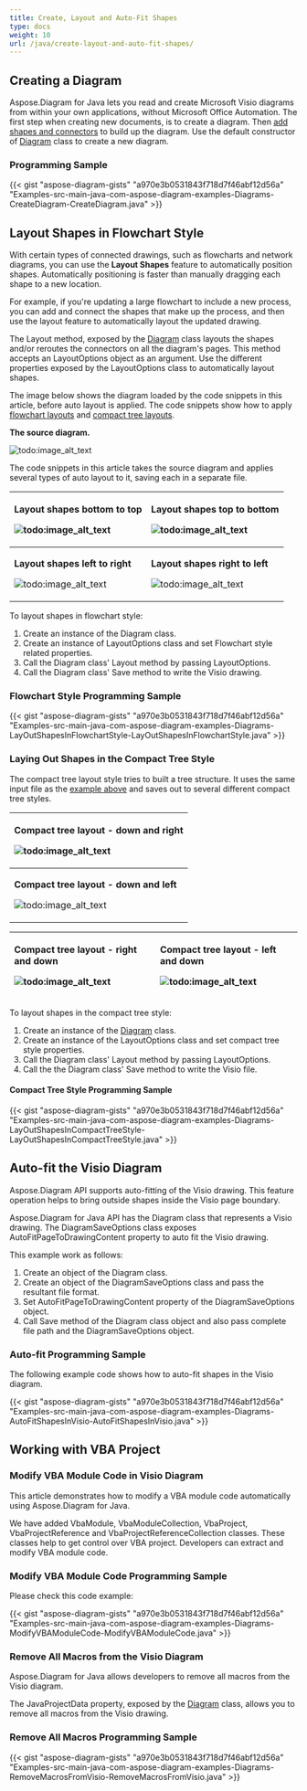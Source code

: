 ```yaml
---
title: Create, Layout and Auto-Fit Shapes
type: docs
weight: 10
url: /java/create-layout-and-auto-fit-shapes/
---
```


## **Creating a Diagram**
Aspose.Diagram for Java lets you read and create Microsoft Visio diagrams from within your own applications, without Microsoft Office Automation. The first step when creating new documents, is to create a diagram. Then [add shapes and connectors](/diagram/java/add-and-connect-visio-shapes/) to build up the diagram. Use the default constructor of [Diagram](http://www.aspose.com/api/java/diagram/com.aspose.diagram/classes/Diagram) class to create a new diagram.
### **Programming Sample**
{{< gist "aspose-diagram-gists" "a970e3b0531843f718d7f46abf12d56a" "Examples-src-main-java-com-aspose-diagram-examples-Diagrams-CreateDiagram-CreateDiagram.java" >}}
## **Layout Shapes in Flowchart Style**
With certain types of connected drawings, such as flowcharts and network diagrams, you can use the **Layout Shapes** feature to automatically position shapes. Automatically positioning is faster than manually dragging each shape to a new location.

For example, if you're updating a large flowchart to include a new process, you can add and connect the shapes that make up the process, and then use the layout feature to automatically layout the updated drawing.

The Layout method, exposed by the [Diagram](https://apireference.aspose.com/diagram/java/com.aspose.diagram/diagram) class layouts the shapes and/or reroutes the connectors on all the diagram's pages. This method accepts an LayoutOptions object as an argument. Use the different properties exposed by the LayoutOptions class to automatically layout shapes.

The image below shows the diagram loaded by the code snippets in this article, before auto layout is applied. The code snippets show how to apply [flowchart layouts](/diagram/java/create-2c-layout-and-auto-fit-shapes/) and [compact tree layouts](/diagram/java/create-2c-layout-and-auto-fit-shapes/).

**The source diagram.** 

![todo:image_alt_text](create-layout-and-auto-fit-shapes_1.png)

The code snippets in this article takes the source diagram and applies several types of auto layout to it, saving each in a separate file.

|<p>**Layout shapes bottom to top** </p><p>![todo:image_alt_text](create-layout-and-auto-fit-shapes_2.png)</p>|<p>**Layout shapes top to bottom** </p><p>![todo:image_alt_text](create-layout-and-auto-fit-shapes_3.png)</p>|
| :- | :- |
|<p>**Layout shapes left to right** </p><p>![todo:image_alt_text](create-layout-and-auto-fit-shapes_4.png)</p>|<p>**Layout shapes right to left** </p><p>![todo:image_alt_text](create-layout-and-auto-fit-shapes_5.png)</p>|
To layout shapes in flowchart style:

1. Create an instance of the Diagram class.
1. Create an instance of LayoutOptions class and set Flowchart style related properties.
1. Call the Diagram class' Layout method by passing LayoutOptions.
1. Call the Diagram class' Save method to write the Visio drawing.
### **Flowchart Style Programming Sample**
{{< gist "aspose-diagram-gists" "a970e3b0531843f718d7f46abf12d56a" "Examples-src-main-java-com-aspose-diagram-examples-Diagrams-LayOutShapesInFlowchartStyle-LayOutShapesInFlowchartStyle.java" >}}
### **Laying Out Shapes in the Compact Tree Style**
The compact tree layout style tries to built a tree structure. It uses the same input file as the [example above](/diagram/java/create-2c-layout-and-auto-fit-shapes/) and saves out to several different compact tree styles.

|<p>**Compact tree layout - down and right** </p><p>![todo:image_alt_text](create-layout-and-auto-fit-shapes_6.png)</p>|
| :- |
|<p>**Compact tree layout - down and left** </p><p>![todo:image_alt_text](create-layout-and-auto-fit-shapes_7.png)</p>|


|<p>**Compact tree layout - right and down** </p><p>![todo:image_alt_text](create-layout-and-auto-fit-shapes_8.png)</p>|<p>**Compact tree layout - left and down** </p><p>![todo:image_alt_text](create-layout-and-auto-fit-shapes_9.png)</p>|
| :- | :- |
To layout shapes in the compact tree style:

1. Create an instance of the [Diagram](https://apireference.aspose.com/diagram/java/com.aspose.diagram/diagram) class.
1. Create an instance of the LayoutOptions class and set compact tree style properties.
1. Call the Diagram class' Layout method by passing LayoutOptions.
1. Call the the Diagram class' Save method to write the Visio file.
#### **Compact Tree Style Programming Sample**
{{< gist "aspose-diagram-gists" "a970e3b0531843f718d7f46abf12d56a" "Examples-src-main-java-com-aspose-diagram-examples-Diagrams-LayOutShapesInCompactTreeStyle-LayOutShapesInCompactTreeStyle.java" >}}
## **Auto-fit the Visio Diagram**
Aspose.Diagram API supports auto-fitting of the Visio drawing. This feature operation helps to bring outside shapes inside the Visio page boundary.

Aspose.Diagram for Java API has the Diagram class that represents a Visio drawing. The DiagramSaveOptions class exposes AutoFitPageToDrawingContent property to auto fit the Visio drawing.

This example work as follows:

1. Create an object of the Diagram class.
1. Create an object of the DiagramSaveOptions class and pass the resultant file format.
1. Set AutoFitPageToDrawingContent property of the DiagramSaveOptions object.
1. Call Save method of the Diagram class object and also pass complete file path and the DiagramSaveOptions object.
### **Auto-fit Programming Sample**
The following example code shows how to auto-fit shapes in the Visio diagram.

{{< gist "aspose-diagram-gists" "a970e3b0531843f718d7f46abf12d56a" "Examples-src-main-java-com-aspose-diagram-examples-Diagrams-AutoFitShapesInVisio-AutoFitShapesInVisio.java" >}}
## **Working with VBA Project**
### **Modify VBA Module Code in Visio Diagram**
This article demonstrates how to modify a VBA module code automatically using Aspose.Diagram for Java.

We have added VbaModule, VbaModuleCollection, VbaProject, VbaProjectReference and VbaProjectReferenceCollection classes. These classes help to get control over VBA project. Developers can extract and modify VBA module code.
### **Modify VBA Module Code Programming Sample**
Please check this code example:

{{< gist "aspose-diagram-gists" "a970e3b0531843f718d7f46abf12d56a" "Examples-src-main-java-com-aspose-diagram-examples-Diagrams-ModifyVBAModuleCode-ModifyVBAModuleCode.java" >}}
### **Remove All Macros from the Visio Diagram**
Aspose.Diagram for Java allows developers to remove all macros from the Visio diagram.

The JavaProjectData property, exposed by the [Diagram](https://apireference.aspose.com/diagram/java/com.aspose.diagram/diagram) class, allows you to remove all macros from the Visio drawing.
### **Remove All Macros Programming Sample**
{{< gist "aspose-diagram-gists" "a970e3b0531843f718d7f46abf12d56a" "Examples-src-main-java-com-aspose-diagram-examples-Diagrams-RemoveMacrosFromVisio-RemoveMacrosFromVisio.java" >}}

